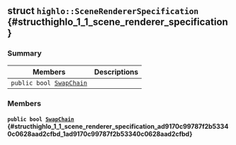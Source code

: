 ## struct `highlo::SceneRendererSpecification` {#structhighlo_1_1_scene_renderer_specification}

### Summary

 Members                        | Descriptions                                
--------------------------------|---------------------------------------------
`public bool `[`SwapChain`](#structhighlo_1_1_scene_renderer_specification_ad9170c99787f2b53340c0628aad2cfbd_1ad9170c99787f2b53340c0628aad2cfbd) | 

### Members

#### `public bool `[`SwapChain`](#structhighlo_1_1_scene_renderer_specification_ad9170c99787f2b53340c0628aad2cfbd_1ad9170c99787f2b53340c0628aad2cfbd) {#structhighlo_1_1_scene_renderer_specification_ad9170c99787f2b53340c0628aad2cfbd_1ad9170c99787f2b53340c0628aad2cfbd}

